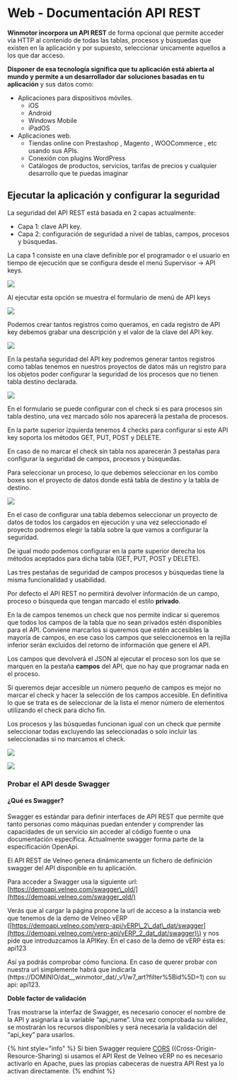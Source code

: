 # Web - Documentación API REST

**Winmotor incorpora un API REST** de forma opcional que permite acceder vía HTTP al contenido de todas las tablas, procesos y búsquedas que existen en la aplicación y por supuesto, seleccionar únicamente aquellos a los que dar acceso.

**Disponer de esa tecnología significa que tu aplicación está abierta al mundo y permite a un desarrollador dar soluciones basadas en tu aplicación** y sus datos como:

* Aplicaciones para dispositivos móviles.
  * iOS
  * Android
  * Windows Mobile
  * iPadOS
* Aplicaciones web.
  * Tiendas online con Prestashop , Magento , WOOCommerce , etc usando sus APIs.
  * Conexión con plugins WordPress
  * Catálogos de productos, servicios, tarifas de precios y cualquier desarrollo que te puedas imaginar

## Ejecutar la aplicación y configurar la seguridad <a id="h.75wthxkvhxe"></a>

La seguridad del API REST está basada en 2 capas actualmente:

* Capa 1: clave API key.
* Capa 2: configuración de seguridad a nivel de tablas, campos, procesos y búsquedas.

La capa 1 consiste en una clave definible por el programador o el usuario en tiempo de ejecución que se configura desde el menú Supervisor -&gt; API keys.

![](../../.gitbook/assets/screenshot_1.png)

Al ejecutar esta opción se muestra el formulario de menú de API keys

![](../../.gitbook/assets/image%20%28423%29.png)

Podemos crear tantos registros como queramos, en cada registro de API key debemos grabar una descripción y el valor de la clave del API key.

![](../../.gitbook/assets/image%20%28419%29.png)

En la pestaña seguridad del API key podremos generar tantos registros como tablas tenemos en nuestros proyectos de datos más un registro para los objetos poder configurar la seguridad de los procesos que no tienen tabla destino declarada.

![](../../.gitbook/assets/screenshot_2.png)

En el formulario se puede configurar con el check si es para procesos sin tabla destino, una vez marcado sólo nos aparecerá la pestaña de procesos.

En la parte superior izquierda tenemos 4 checks para configurar si este API key soporta los métodos GET, PUT, POST y DELETE.

En caso de no marcar el check sin tabla nos aparecerán 3 pestañas para configurar la seguridad de campos, procesos y búsquedas.

Para seleccionar un proceso, lo que debemos seleccionar en los combo boxes son el proyecto de datos donde está tabla de destino y la tabla de destino.

![](../../.gitbook/assets/screenshot_1%20%281%29.png)

En el caso de configurar una tabla debemos seleccionar un proyecto de datos de todos los cargados en ejecución y una vez seleccionado el proyecto podremos elegir la tabla sobre la que vamos a configurar la seguridad.

De igual modo podemos configurar en la parte superior derecha los métodos aceptados para dicha tabla \(GET, PUT, POST y DELETE\).

Las tres pestañas de seguridad de campos procesos y búsquedas tiene la misma funcionalidad y usabilidad.

Por defecto el API REST no permitirá devolver información de un campo, proceso o búsqueda que tengan marcado el estilo **privado**.

En la de campos tenemos un check que nos permite indicar si queremos que todos los campos de la tabla que no sean privados estén disponibles para el API. Conviene marcarlos si queremos que estén accesibles la mayoría de campos, en ese caso los campos que seleccionemos en la rejilla inferior serán excluidos del retorno de información que genere el API.

Los campos que devolverá el JSON al ejecutar el proceso son los que se marquen en la pestaña **campos** del API, que no hay que programar nada en el proceso.

Si queremos dejar accesible un número pequeño de campos es mejor no marcar el check y hacer la selección de los campos accesible. En definitiva lo que se trata es de seleccionar de la lista el menor número de elementos utilizando el check para dicho fin.

Los procesos y las búsquedas funcionan igual con un check que permite seleccionar todas excluyendo las seleccionadas o solo incluir las seleccionadas si no marcamos el check.

![](../../.gitbook/assets/screenshot_3.png)

![](../../.gitbook/assets/screenshot_4.png)

### Probar el API desde Swagger <a id="probar-el-api-desde-swagger"></a>

#### ¿Qué es Swagger? <a id="que-es-swagger"></a>

Swagger es estándar para definir interfaces de API REST que permite que tanto personas como máquinas puedan entender y comprender las capacidades de un servicio sin acceder al código fuente o una documentación específica. Actualmente swagger forma parte de la especificación OpenApi.

El API REST de Velneo genera dinámicamente un fichero de definición swagger del API disponible en tu aplicación.

Para acceder a Swagger usa la siguiente url: [https://demoapi.velneo.com/swagger\_old/](https://demoapi.velneo.com/swagger_old/)

Verás que al cargar la página propone la url de acceso a la instancia web que tenemos de la demo de Velneo vERP \([https://demoapi.velneo.com/verp-api/vERP\_2\_dat\_dat/swagger](https://demoapi.velneo.com/verp-api/vERP_2_dat_dat/swagger)\) y nos pide que introduzcamos la APIKey. En el caso de la demo de vERP ésta es: api123

Así ya podrás comprobar cómo funciona. En caso de querer probar con nuestra url simplemente habrá que indicarla \(https://DOMINIO/dat\__winmotor\_dat/_v1/w7\_art?filter%5Bid%5D=1\) con su api: api123.

**Doble factor de validación**

Tras mostrarse la interfaz de Swagger, es necesario conocer el nombre de la API y asignarla a la variable “api\_name”. Una vez comprobada su validez, se mostrarán los recursos disponibles y será necesaria la validación del “api\_key” para usarlos.​

{% hint style="info" %}
Si bien Swagger requiere [CORS](https://es.wikipedia.org/wiki/Intercambio_de_recursos_de_origen_cruzado) \(\(Cross-Origin-Resource-Sharing\) si usamos el API Rest de Velneo vERP no es necesario activarlo en Apache, pues las propias cabeceras de nuestra API Rest ya lo activan directamente.
{% endhint %}

